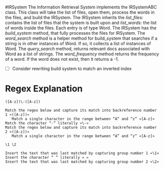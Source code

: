 #IRSystem
The Information Retrieval System implements the IRSystemABC class. This class will take the list of files, open them, process the words in the files, and build the IRSystem. The IRSystem inherits the _list_files:_ contains the list of files that the system is built upon and _list_words:_ the list of words inside the files. Each entry is of type Word. The IRSystem has the _build_system_ method, that fully processes the files for IRSystem. The _word_search_ method is a helper method for build_system that searches if a string is in other instances of Word. If so, it collects a list of instances of Word. The _query_search_ method, returns relevant docs associated with Word as a list of strings. The _word_frequency_ method returns the frequency of a word. If the word does not exist, then it returns a -1.


- [ ] Consider rewriting build system to match an inverted index
 

# Regex Explanation
```regexp
([A-z])\-([A-z])

Match the regex below and capture its match into backreference number 1 «([A-z])»
   Match a single character in the range between “A” and “z” «[A-z]»
Match the character “-” literally «\-»
Match the regex below and capture its match into backreference number 2 «([A-z])»
   Match a single character in the range between “A” and “z” «[A-z]»

\1 \2

Insert the text that was last matched by capturing group number 1 «\1»
Insert the character “ ” literally « »
Insert the text that was last matched by capturing group number 2 «\2»
```